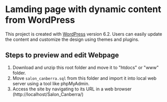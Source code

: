 # Lamding page with dynamic content from WordPress

This project is created with [WordPress](https://wordpress.org/) version 6.2. Users can easily update the content and customize the design using themes and plugins.


## Steps to preview and edit Webpage

1. Download and unzip this root folder and move it to "htdocs" or "www" folder.
2. Move `salon_canberra.sql` from this folder and import it into local web server using a tool like phpMyAdmin.
3. Access the site by navigating to its URL in a web browser (http://localhost/Salon_Canberra/)